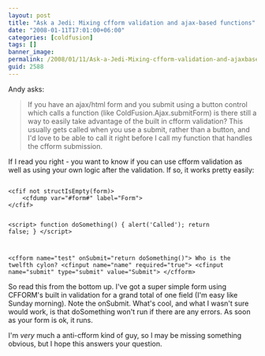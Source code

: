 ```yaml
---
layout: post
title: "Ask a Jedi: Mixing cfform validation and ajax-based functions"
date: "2008-01-11T17:01:00+06:00"
categories: [coldfusion]
tags: []
banner_image: 
permalink: /2008/01/11/Ask-a-Jedi-Mixing-cfform-validation-and-ajaxbased-functions
guid: 2588
---
```


Andy asks:

<blockquote>
<p>
If you have an ajax/html form and you submit using a button control which calls a function (like ColdFusion.Ajax.submitForm) is there still a way to easily take
advantage of the built in cfform validation?  This usually gets called when you use a submit, rather than a button, and I'd love to be able to call it right before I call my function that handles the cfform submission.
</p>
</blockquote>

If I read you right - you want to know if you can use cfform validation as well as using your own logic after the validation. If so, it works pretty easily:

<code>
&lt;cfif not structIsEmpty(form)&gt;
	&lt;cfdump var="#form#" label="Form"&gt;
&lt;/cfif&gt;

&lt;script&gt;
function doSomething() {
	alert('Called');
	return false;
}
&lt;/script&gt;

&lt;cfform name="test" onSubmit="return doSomething()"&gt;
	Who is the twelfth cylon? &lt;cfinput name="name" required="true"&gt;
	&lt;cfinput name="submit" type="submit" value="Submit"&gt;
&lt;/cfform&gt;
</code>

So read this from the bottom up. I've got a super simple form using CFFORM's built in validation for a grand total of one field (I'm easy like Sunday morning). Note the onSubmit. What's cool, and what I wasn't sure would work, is that doSomething won't run if there are any errors. As soon as your form is ok, it runs. 

I'm <i>very</i> much a anti-cfform kind of guy, so I may be missing something obvious, but I hope this answers your question.